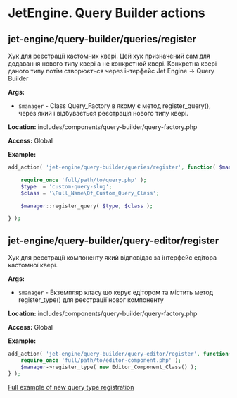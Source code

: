 # JetEngine. Query Builder actions

## jet-engine/query-builder/queries/register

Хук для реєстрації кастомних квері. Цей хук призначений сам для додавання нового типу квері а не конкретной квері. Конкретна квері даного типу потім створюється через інтерфейс Jet Engine -> Query Builder

**Args:**
- `$manager` - Class Query_Factory в якому є метод register_query(), через який і відбувається реєстрація нового типу квері.

**Location:**
includes/components/query-builder/query-factory.php

**Access:**
Global

**Example:**

```php
add_action( 'jet-engine/query-builder/queries/register', function( $manager ) {

	require_once 'full/path/to/query.php' );
	$type  = 'custom-query-slug';
	$class = '\Full_Name\Of_Custom_Query_Class';

	$manager::register_query( $type, $class );

} );
```

## jet-engine/query-builder/query-editor/register

Хук для реєстрації компоненту який відповідає за інтерфейс едітора кастомної квері.

**Args:**
- `$manager` - Екземпляр класу що керує едітором та містить метод register_type() для реєстрації новог компоненту

**Location:**
includes/components/query-builder/query-factory.php

**Access:**
Global

**Example:**

```php
add_action( 'jet-engine/query-builder/query-editor/register', function( $manager ) {
	require_once 'full/path/to/editor-component.php' );
	$manager->register_type( new Editor_Component_Class() );
} );
```

<a href="/01-jet-engine/02-common-use-cases/02-custom-query-for-query-editor/">Full example of new query type registration</a>
